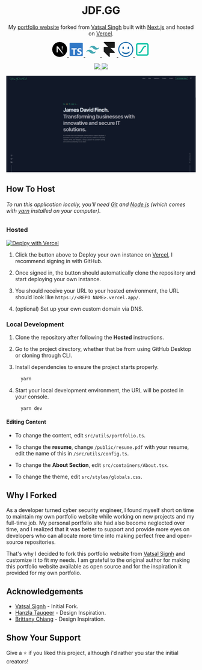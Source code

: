 <h1 align="center">
  JDF.GG
</h1>

<p align="center">
  My <a href="https://jdf.gg/" target="_blank">portfolio website</a> forked from <a href="https://vatsalsinghkv.vercel.app/" target="_blank">Vatsal Singh</a> built with <a href="https://nextjs.org/" target="_blank">Next.js</a> and hosted on <a href="https://vercel.com/" target="_blank">Vercel</a>.
</p>

<div align="center">
  <a href="https://nextjs.org/" target="_blank">
    <svg xmlns="http://www.w3.org/2000/svg" width="40" height="40" viewBox="0 0 256 256"><defs><linearGradient id="logosNextjsIcon0" x1="55.633%" x2="83.228%" y1="56.385%" y2="96.08%"><stop offset="0%" stop-color="#FFF"/><stop offset="100%" stop-color="#FFF" stop-opacity="0"/></linearGradient><linearGradient id="logosNextjsIcon1" x1="50%" x2="49.953%" y1="0%" y2="73.438%"><stop offset="0%" stop-color="#FFF"/><stop offset="100%" stop-color="#FFF" stop-opacity="0"/></linearGradient><circle id="logosNextjsIcon2" cx="128" cy="128" r="128"/></defs><mask id="logosNextjsIcon3" fill="#fff"><use href="#logosNextjsIcon2"/></mask><g mask="url(#logosNextjsIcon3)"><circle cx="128" cy="128" r="128"/><path fill="url(#logosNextjsIcon0)" d="M212.634 224.028L98.335 76.8H76.8v102.357h17.228V98.68L199.11 234.446a128.433 128.433 0 0 0 13.524-10.418Z"/><path fill="url(#logosNextjsIcon1)" d="M163.556 76.8h17.067v102.4h-17.067z"/></g></svg>
  </a>
  <a href="https://www.typescriptlang.org/" target="_blank">
    <svg xmlns="http://www.w3.org/2000/svg" width="40" height="40" viewBox="0 0 32 32"><rect width="28" height="28" x="2" y="2" fill="#3178c6" rx="1.312"/><path fill="#fff" fill-rule="evenodd" d="M18.245 23.759v3.068a6.492 6.492 0 0 0 1.764.575a11.56 11.56 0 0 0 2.146.192a9.968 9.968 0 0 0 2.088-.211a5.11 5.11 0 0 0 1.735-.7a3.542 3.542 0 0 0 1.181-1.266a4.469 4.469 0 0 0 .186-3.394a3.409 3.409 0 0 0-.717-1.117a5.236 5.236 0 0 0-1.123-.877a12.027 12.027 0 0 0-1.477-.734q-.6-.249-1.08-.484a5.5 5.5 0 0 1-.813-.479a2.089 2.089 0 0 1-.516-.518a1.091 1.091 0 0 1-.181-.618a1.039 1.039 0 0 1 .162-.571a1.4 1.4 0 0 1 .459-.436a2.439 2.439 0 0 1 .726-.283a4.211 4.211 0 0 1 .956-.1a5.942 5.942 0 0 1 .808.058a6.292 6.292 0 0 1 .856.177a5.994 5.994 0 0 1 .836.3a4.657 4.657 0 0 1 .751.422V13.9a7.509 7.509 0 0 0-1.525-.4a12.426 12.426 0 0 0-1.9-.129a8.767 8.767 0 0 0-2.064.235a5.239 5.239 0 0 0-1.716.733a3.655 3.655 0 0 0-1.171 1.271a3.731 3.731 0 0 0-.431 1.845a3.588 3.588 0 0 0 .789 2.34a6 6 0 0 0 2.395 1.639q.63.26 1.175.509a6.458 6.458 0 0 1 .942.517a2.463 2.463 0 0 1 .626.585a1.2 1.2 0 0 1 .23.719a1.1 1.1 0 0 1-.144.552a1.269 1.269 0 0 1-.435.441a2.381 2.381 0 0 1-.726.292a4.377 4.377 0 0 1-1.018.105a5.773 5.773 0 0 1-1.969-.35a5.874 5.874 0 0 1-1.805-1.045Zm-5.154-7.638h4v-2.527H5.938v2.527H9.92v11.254h3.171Z"/></svg>
  </a>
  <a href="https://tailwindcss.com/" target="_blank">
    <svg xmlns="http://www.w3.org/2000/svg" width="40" height="40" viewBox="0 0 32 32"><path fill="#44a8b3" d="M9 13.7q1.4-5.6 7-5.6c5.6 0 6.3 4.2 9.1 4.9q2.8.7 4.9-2.1q-1.4 5.6-7 5.6c-5.6 0-6.3-4.2-9.1-4.9q-2.8-.7-4.9 2.1Zm-7 8.4q1.4-5.6 7-5.6c5.6 0 6.3 4.2 9.1 4.9q2.8.7 4.9-2.1q-1.4 5.6-7 5.6c-5.6 0-6.3-4.2-9.1-4.9q-2.8-.7-4.9 2.1Z"/></svg>
  </a>
  <a href="https://www.framer.com/motion/" target="_blank">
    <svg xmlns="http://www.w3.org/2000/svg" width="40" height="40" viewBox="0 0 15 15"><path fill="currentColor" d="M2.038.309A.5.5 0 0 1 2.5 0h10a.5.5 0 0 1 .5.5v5a.5.5 0 0 1-.5.5H8.707l4.147 4.146A.5.5 0 0 1 12.5 11H8v3.5a.5.5 0 0 1-.854.354l-5-5A.5.5 0 0 1 2 9.5v-4a.5.5 0 0 1 .5-.5h3.793L2.146.854a.5.5 0 0 1-.108-.545Z"/></svg>
  </a>
  <a href="https://icon-sets.iconify.design/" target="_blank">
    <svg xmlns="http://www.w3.org/2000/svg" width="40" height="40" viewBox="0 0 24 24"><path fill="#1769aa" d="M12 19.5c3.75 0 7.159-3.379 6.768-4.125c-.393-.75-2.268 1.875-6.768 1.875s-6-2.625-6.375-1.875S8.25 19.5 12 19.5zm4.125-12c.623 0 1.125.502 1.125 1.125v1.5c0 .623-.502 1.125-1.125 1.125A1.123 1.123 0 0 1 15 10.125v-1.5c0-.623.502-1.125 1.125-1.125zm-8.25 0C8.498 7.5 9 8.002 9 8.625v1.5c0 .623-.502 1.125-1.125 1.125a1.123 1.123 0 0 1-1.125-1.125v-1.5c0-.623.502-1.125 1.125-1.125zM12 0C5.381 0 0 5.381 0 12s5.381 12 12 12s12-5.381 12-12S18.619 0 12 0zm0 1.5c5.808 0 10.5 4.692 10.5 10.5S17.808 22.5 12 22.5S1.5 17.808 1.5 12S6.192 1.5 12 1.5Z"/></svg>
  </a>
  <a href="https://lottiefiles.com/" target="_blank">
    <svg xmlns="http://www.w3.org/2000/svg" width="40" height="40" viewBox="0 0 24 24"><path fill="#00c1a2" d="M17 6c-2.8 0-4.4 2.8-5.9 5.5C9.9 13.8 8.7 16 7 16c-.6 0-1 .4-1 1s.4 1 1 1c2.8 0 4.4-2.8 5.9-5.5C14.1 10.2 15.3 8 17 8c.6 0 1-.4 1-1s-.4-1-1-1zm2-4H5C3.3 2 2 3.3 2 5v14c0 1.7 1.3 3 3 3h14c1.7 0 3-1.3 3-3V5c0-1.7-1.3-3-3-3zm1 17c0 .6-.4 1-1 1H5c-.6 0-1-.4-1-1V5c0-.6.4-1 1-1h14c.6 0 1 .4 1 1v14z"/></svg>
  </a>
</div>

<p align="center">
  <a href="https://choosealicense.com/licenses/mit/" target="_blank">
    <img src="https://img.shields.io/badge/License-MIT-brightgreen"/ >
  </a>
  <img src="https://img.shields.io/badge/Version-1.3.1-blue"/ >
</p>

[![My Portfolio](https://raw.githubusercontent.com/JamsRepos/jdf.gg/main/public/images/projects/Site.jpg)](https://jdf.gg/)

## How To Host

###### To run this application locally, you'll need [Git](https://git-scm.com) and [Node.js](https://nodejs.org/en/download/) (which comes with [yarn](https://yarnpkg.com) installed on your computer).

### Hosted

[![Deploy with Vercel](https://vercel.com/button)](https://vercel.com/new/clone?repository-url=https%3A%2F%2Fgithub.com%2FJamsRepos%2Fjdf.gg)

1. Click the button above to Deploy your own instance on [Vercel](https://vercel.com/), I recommend signing in with GitHub.

2. Once signed in, the button should automatically clone the repository and start deploying your own instance.

3. You should receive your URL to your hosted environment, the URL should look like `https://<REPO NAME>.vercel.app/`.

4. (optional) Set up your own custom domain via DNS.

### Local Development

1. Clone the repository after following the **Hosted** instructions.

2. Go to the project directory, whether that be from using GitHub Desktop or cloning through CLI.

3. Install dependencies to ensure the project starts properly.

    ```bash
      yarn
    ```

4. Start your local development environment, the URL will be posted in your console.

    ```bash
      yarn dev
    ```

#### Editing Content

- To change the content, edit `src/utils/portfolio.ts`.

- To change the **resume**, change `/public/resume.pdf` with your resume, edit the name of this in `/src/utils/config.ts`.

- To change the **About Section**, edit `src/containers/About.tsx`.

- To change the theme, edit `src/styles/globals.css`.

## Why I Forked

As a developer turned cyber security engineer, I found myself short on time to maintain my own portfolio website while working on new projects and my full-time job. My personal portfolio site had also become neglected over time, and I realized that it was better to support and provide more eyes on developers who can allocate more time into making perfect free and open-source repositories.

That's why I decided to fork this portfolio website from [Vatsal Signh](https://vatsalsinghkv.vercel.app/) and customize it to fit my needs. I am grateful to the original author for making this portfolio website available as open source and for the inspiration it provided for my own portfolio.
## Acknowledgements

- [Vatsal Signh](https://github.com/vatsalsinghkv/portfolio-website) - Initial Fork.
- [Hanzla Tauqeer](https://github.com/1hanzla100/developer-portfolio) - Design Inspiration.
- [Brittany Chiang](https://github.com/bchiang7/v4) - Design Inspiration.

## Show Your Support

Give a ⭐️ if you liked this project, although i'd rather you star the initial creators!
